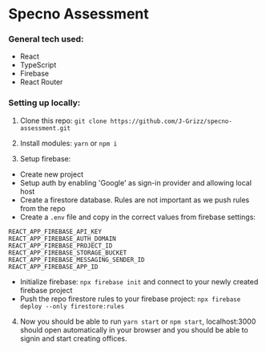 # Specno Assessment

### General tech used:
- React
- TypeScript
- Firebase
- React Router

### Setting up locally:

1. Clone this repo:
`git clone https://github.com/J-Grizz/specno-assessment.git`

2. Install modules:
`yarn`
or
`npm i`

3. Setup firebase:

- Create new project
- Setup auth by enabling 'Google' as  sign-in provider and allowing local host
- Create a firestore database. Rules are not important as we push rules from the repo
- Create a `.env` file and copy in the correct values from firebase settings:
```
REACT_APP_FIREBASE_API_KEY
REACT_APP_FIREBASE_AUTH_DOMAIN
REACT_APP_FIREBASE_PROJECT_ID
REACT_APP_FIREBASE_STORAGE_BUCKET
REACT_APP_FIREBASE_MESSAGING_SENDER_ID
REACT_APP_FIREBASE_APP_ID
```
- Initialize firebase: `npx firebase init` and connect to your newly created firebase project
- Push the repo firestore rules to your firebase project: `npx firebase deploy --only firestore:rules`

4. Now you should be able to run `yarn start` or `npm start`, localhost:3000 should open automatically in your browser and you should be able to signin and start creating offices.
